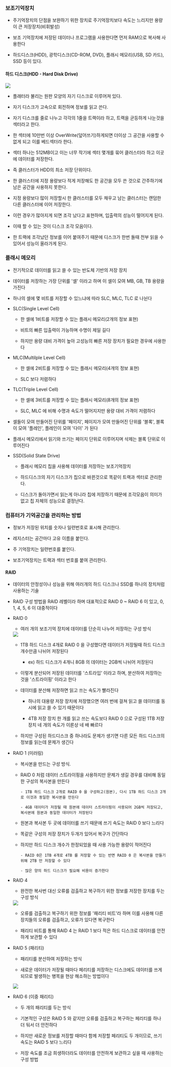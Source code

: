 ### 보조기억장치

* 주기억장치의 단점을 보완하기 위한 장치로 주기억장치보다 속도는 느리지만 용량이 큰 저장장치(비휘발성)

* 보조 기억장치에 저장된 데이터나 프로그램을 사용한다면 먼저 RAM으로 복사해 사용한다

* 하드디스크(HDD), 광학디스크(CD-ROM, DVD), 플래시 메모리(USB, SD 카드), SSD 등이 있다.

#### 하드 디스크(HDD - Hard Disk Drive)

<img src="https://github.com/pansakr/TIL/assets/118809108/5f2e2cc1-ff93-44f9-9746-ca9f93c49c7d">

* 플래터라 불리는 원판 모양의 자기 디스크로 이루어져 있다.

* 자기 디스크가 고속으로 회전하며 정보를 읽고 쓴다.

* 자기 디스크를 줄로 나누고 각각의 1줄을 트랙이라 하고, 트랙을 균등하게 나눈것을 섹터라고 한다.

* 한 섹터에 10만번 이상 OverWrite(덮어쓰기)하게되면 더이상 그 공간을 사용할 수 없게 되고 이를 베드섹터라 한다.

* 섹터 하나는 512MB이고 이는 너무 작기에 섹터 몇개를 묶어 클러스터라 하고 이곳에 데이터를 저장한다.

* 즉 클러스터가 HDD의 최소 저장 단위이다.

* 한 클러스터에 지정 용량보다 적게 저장해도 한 공간을 모두 쓴 것으로 간주하기에 남은 공간을 사용하지 못한다.

* 지정 용량보다 많이 저장할시 한 클러스터를 모두 채우고 남는 클러스터는 랜덤한 다른 클러스터에 이어 저장한다.

* 이런 경우가 많아지게 되면 조각 났다고 표현하며, 입출력의 성능이 떨어지게 된다.

* 이때 할 수 있는 것이 디스크 조각 모음이다.

* 한 트랙에 조각났던 정보를 이어 붙여주기 때문에 디스크가 한번 돌때 전부 읽을 수 있어서 성능이 올라가게 된다.


### 플래시 메모리

* 전기적으로 데이터를 읽고 쓸 수 있는 반도체 기반의 저장 장치

* 데이터를 저장하는 가장 단위를 '셀' 이라고 하며 이 셀이 모여 MB, GB, TB 용량을 가진다

* 하나의 셀에 몇 비트를 저장할 수 있느냐에 따라 SLC, MLC, TLC 로 나뉜다

* SLC(Single Level Cell)

    - 한 셀에 1비트를 저장할 수 있는 플래시 메모리(2개의 정보 표현)

    - 비트의 빠른 입출력이 가능하며 수명이 제일 길다

    - 하지만 용량 대비 가격이 높아 고성능의 빠른 저장 장치가 필요한 경우에 사용한다

* MLC(Multilple Level Cell)

    - 한 셀에 2비트를 저장할 수 있는 플래시 메모리(4개의 정보 표현)

    - SLC 보다 저렴하다

* TLC(Triple Level Cell)

    - 한 셀에 3비트를 저장할 수 있는 플래시 메모리(8개의 정보 표현)

    - SLC, MLC 에 비해 수명과 속도가 떨어지지만 용량 대비 가격이 저렴하다 

* 셀들이 모여 만들어진 단위를 '페이지', 페이지가 모여 만들어진 단위를 '블록', 블록이 모여 '플레인', 플레인이 모여 '다이' 가 된다

* 플래시 메모리에서 읽기와 쓰기는 페이지 단위로 이루어지며 삭제는 블록 단위로 이루어진다

* SSD(Solid State Drive)

    - 플래시 메모리 칩을 사용해 데이터를 저장하는 보조기억장치

    - 하드디스크의 자기 디스크가 칩으로 바뀐것으로 똑같이 트랙과 섹터로 관리한다.

    - 디스크가 돌아가면서 읽는게 아니라 칩에 저장하기 때문에 조각모음이 의미가 없고 칩 자체의 성능으로 결정난다.

### 컴퓨터가 기억공간을 관리하는 방법

* 정보가 저장된 위치를 숫자나 일련번호로 표시해 관리한다.

* 레지스터는 공간마다 고유 이름을 붙인다.

* 주 기억장치는 일련번호를 붙인다.

* 보조기억장치는 트랙과 섹터 번호를 붙여 관리한다.


#### RAID

* 데이터의 안정성이나 성능을 위해 여러개의 하드 디스크나 SSD를 하나의 장치처럼 사용하는 기술

* RAID 구성 방법을 RAID 레벨이라 하며 대표적으로 RAID 0 ~ RAID 6 이 있고, 0, 1, 4, 5, 6 이 대중적이다

* RAID 0

    - 여러 개의 보조기억 장치에 데이터를 단순히 나누어 저장하는 구성 방식

    <img src="https://github.com/user-attachments/assets/44b57a37-aadc-4d85-bcd2-4531e8a404d4">
    
    - 1TB 하드 디스크 4개로 RAID 0 을 구성했다면 데이터가 저장될때 하드 디스크 개수만큼 나뉘어 저장된다
 
      - ex) 하드 디스크가 4개니 8GB 의 데이터는 2GB씩 나뉘어 저장된다
     
    - 이렇게 분산되어 저장된 데이터를 '스트라입' 이라고 하며, 분산하여 저장하는 것을 '스트라이핑' 이라고 한다

    - 데이터를 분산해 저장하면 읽고 쓰는 속도가 빨라진다

        - 하나의 대용량 저장 장치에 저장했으면 여러 번에 걸쳐 읽고 쓸 데이터를 동시에 읽고 쓸 수 있기 때문이다
     
        - 4TB 저장 장치 한 개를 읽고 쓰는 속도보다 RAID 0 으로 구성된 1TB 저장 장치 네 개의 속도가 이론상 네 배 빠르다
     
    - 하지만 구성된 하드디스크 중 하나라도 문제가 생기면 다른 모든 하드 디스크의 정보를 읽는데 문제가 생긴다
 
* RAID 1 (미러링)

    - 복사본을 만드는 구성 방식. 
 
    - RAID 0 처럼 데이터 스트라이핑을 사용하지만 문제가 생길 경우를 대비해 동일한 구성의 복사본을 만든다
 
          - 1TB 하드 디스크 2개로 RAID 0 을 구성하고(원본), 다시 1TB 하드 디스크 2개로 이것과 동일한 복사본을 만든다

          - 4GB 데이터가 저장될 때 원본에 데이터 스트라이핑이 사용되어 2GB씩 저장되고, 복사본에 원본과 동일한 데이터가 저장된다

    - 원본과 복사본 두 곳에 데이터를 쓰기 때문에 쓰기 속도는 RAID 0 보다 느리다
 
    - 똑같은 구성의 저장 장치가 두개가 있어서 복구가 간단하다
 
    - 하지만 하드 디스크 개수가 한정되었을 때 사용 가능한 용량이 적어진다
 
          - RAID 0은 1TB 4개로 4TB 를 저장할 수 있는 반면 RAID 0 은 복사본을 만들기 위해 2TB 만 저장할 수 있다

          - 많은 양의 하드 디스크가 필요해 비용이 증가한다

* RAID 4

    - 완전한 복사번 대신 오류를 검출하고 복구하기 위한 정보를 저장한 장치를 두는 구성 방식
 
    <img src="https://github.com/user-attachments/assets/5b6bdd2f-3dfb-4542-8ead-ec914c6d6180">

    - 오류를 검출하고 복구하기 위한 정보를 '패리티 비트'라 하며 이를 사용해 다른 장치들의 오류를 검출하고, 오류가 있다면 복구한다

    - 패리티 비트를 통해 RAID 4 는 RAID 1 보다 적은 하드 디스크로 데이터를 안전하게 보관할 수 있다
 
* RAID 5 (패리티)

    - 패리티를 분산하여 저장하는 방식
 
    - 새로운 데이터가 저장될 때마다 페리티를 저장하는 디스크에도 데이터를 쓰게 되므로 발생하는 병목을 현상 해소하는 방법이다
 
    <img src="https://github.com/user-attachments/assets/cf44d519-bd99-4093-a2e5-c4854f47284e">

* RAID 6 (이중 패리티)

    - 두 개의 패리티를 두는 방식
 
    - 기본적인 구성은 RAID 5 와 같지만 오류를 검출하고 복구하는 페리티를 하나 더 둬서 더 안전하다
 
    - 하지만 새로운 정보를 저장할 때마다 함께 저장할 페리티도 두 개이므로, 쓰기 속도는 RAID 5 보다 느리다
 
    - 저장 속도를 조금 희생하더라도 데이터를 안전하게 보관하고 싶을 때 사용하는 구성 방법
